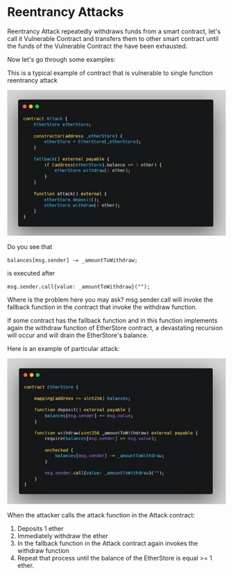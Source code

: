 # Reentrancy Attacks

Reentrancy Attack repeatedly withdraws funds from a smart contract, let's call it Vulnerable Contract and transfers them to other smart contract until the funds of the Vulnerable Contract the  have been exhausted.

Now let's go through some examples:

This is a typical example of contract that is vulnerable to single function reentrancy attack

![1680345906808](image/ReentrancyAttacks__/1680345906808.png)

Do you see that

    balances[msg.sender] -= _amountToWithdraw;

is executed after

    msg.sender.call{value: _amountToWithdraw}("");
Where is the problem here you may ask?
msg.sender.call will invoke the fallback function in the contract that invoke the withdraw function.

If some contract has the fallback function and in this function implements again the withdraw function of EtherStore contract, a devastating recursion will occur and will drain the EtherStore's balance.

Here is an example of particular attack:

![1680345915317](image/ReentrancyAttacks__/1680345915317.png)

When the attacker calls the attack function in the Attack contract:

1. Deposits 1 ether
2. Immediately withdraw the ether
3. In the fallback function in the Attack contract again invokes the withdraw function
4. Repeat that process until the balance of the EtherStore is equal >= 1 ether.
